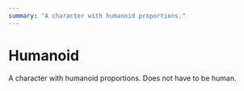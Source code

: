 ```yaml
---
summary: "A character with humanoid proportions."
---
```

# Humanoid
A character with humanoid proportions. Does not have to be human.